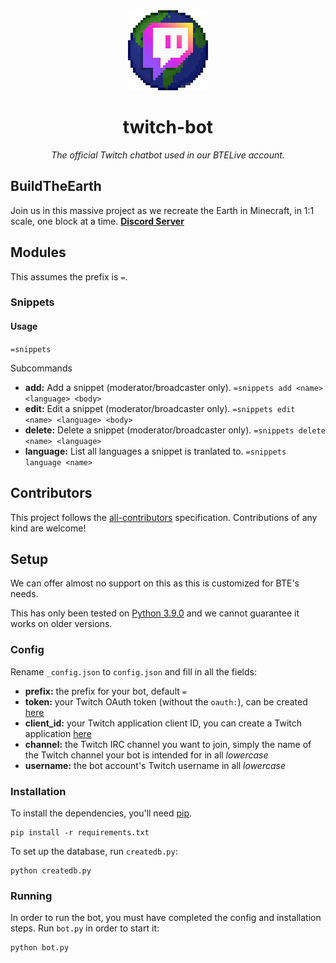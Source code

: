 <div align="center">

<img width="128" src="assets/logo.gif" />

# twitch-bot

_The official Twitch chatbot used in our BTELive account._

</div>

## BuildTheEarth

Join us in this massive project as we recreate the Earth in Minecraft, in 1:1 scale, one block at a time. [**Discord Server**][invite]

## Modules

This assumes the prefix is `=`.

### Snippets

#### Usage

`=snippets`

Subcommands

-   **add:** Add a snippet (moderator/broadcaster only).
    `=snippets add <name> <language> <body>` 
-   **edit:** Edit a snippet (moderator/broadcaster only).
    `=snippets edit <name> <language> <body>`
-   **delete:** Delete a snippet (moderator/broadcaster only).
    `=snippets delete <name> <language>`
-   **language:** List all languages a snippet is tranlated to.
    `=snippets language <name>`

## Contributors

<!-- ALL-CONTRIBUTORS-LIST:START - Do not remove or modify this section -->

<!-- ALL-CONTRIBUTORS-LIST:END -->

This project follows the [all-contributors](https://allcontributors.org) specification. Contributions of any kind are welcome!

## Setup

We can offer almost no support on this as this is customized for BTE's needs.

This has only been tested on [Python 3.9.0](https://www.python.org/downloads/release/python-390/) and we cannot guarantee it works on older versions.

### Config

Rename `_config.json` to `config.json` and fill in all the fields:

-   **prefix:** the prefix for your bot, default `=`
-   **token:** your Twitch OAuth token (without the `oauth:`), can be created [here](https://twitchapps.com/tmi/)
-   **client_id:** your Twitch application client ID, you can create a Twitch application [here](https://dev.twitch.tv/console/apps)
-   **channel:** the Twitch IRC channel you want to join, simply the name of the Twitch channel your bot is intended for in all *lowercase*
-   **username:** the bot account's Twitch username in all *lowercase*

### Installation

To install the dependencies, you'll need [pip](https://pypi.org/project/pip/).

    pip install -r requirements.txt

To set up the database, run `createdb.py`:

    python createdb.py

### Running

In order to run the bot, you must have completed the config and installation steps. Run `bot.py` in order to start it:

    python bot.py

<!-- References -->

[invite]: https://discord.gg/QEkPmBy
